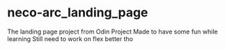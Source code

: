 # neco-arc_landing_page
The landing page project from Odin Project
	Made to have some fun while learning
		Still need to work on flex better tho
